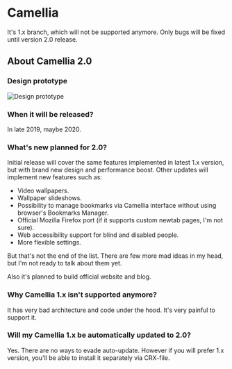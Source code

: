 # Camellia

It's 1.x branch, which will not be supported anymore. Only bugs will be fixed until version 2.0 release.

## About Camellia 2.0

### Design prototype

![Design prototype](https://user-images.githubusercontent.com/12474739/58906814-78aa4b00-8715-11e9-90ea-8b015da8f824.png)

### When it will be released?

In late 2019, maybe 2020.

### What's new planned for 2.0?

Initial release will cover the same features implemented in latest 1.x version, but with brand new design and performance boost. Other updates will implement new features such as:

* Video wallpapers.
* Wallpaper slideshows.
* Possibility to manage bookmarks via Camellia interface without using browser's Bookmarks Manager.
* Official Mozilla Firefox port (if it supports custom newtab pages, I'm not sure).
* Web accessibility support for blind and disabled people. 
* More flexible settings.

But that's not the end of the list. There are few more mad ideas in my head, but I'm not ready to talk about them yet.

Also it's planned to build official website and blog. 

### Why Camellia 1.x isn't supported anymore?

It has very bad architecture and code under the hood. It's very painful to support it.

### Will my Camellia 1.x be automatically updated to 2.0?

Yes. There are no ways to evade auto-update. However if you will prefer 1.x version, you'll be able to install it separately via CRX-file.
